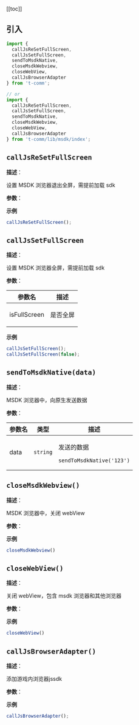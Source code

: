 [[toc]]

<h2>引入</h2>

```ts
import {
  callJsReSetFullScreen,
  callJsSetFullScreen,
  sendToMsdkNative,
  closeMsdkWebview,
  closeWebView,
  callJsBrowserAdapter
} from 't-comm';

// or
import {
  callJsReSetFullScreen,
  callJsSetFullScreen,
  sendToMsdkNative,
  closeMsdkWebview,
  closeWebView,
  callJsBrowserAdapter
} from 't-comm/lib/msdk/index';
```


## `callJsReSetFullScreen` 


**描述**：<p>设置 MSDK 浏览器退出全屏，需提前加载 sdk</p>

**参数**：



**示例**

```ts
callJsReSetFullScreen();
```
<a name="callJsSetFullScreen"></a>

## `callJsSetFullScreen` 


**描述**：<p>设置 MSDK 浏览器全屏，需提前加载 sdk</p>

**参数**：


| 参数名 | 描述 |
| --- | --- |
| isFullScreen | <p>是否全屏</p> |



**示例**

```ts
callJsSetFullScreen();
callJsSetFullScreen(false);
```
<a name="sendToMsdkNative"></a>

## `sendToMsdkNative(data)` 


**描述**：<p>MSDK 浏览器中，向原生发送数据</p>

**参数**：


| 参数名 | 类型 | 描述 |
| --- | --- | --- |
| data | <code>string</code> | <p>发送的数据</p> <pre class="prettyprint source lang-ts"><code>sendToMsdkNative('123') </code></pre> |



<a name="closeMsdkWebview"></a>

## `closeMsdkWebview()` 


**描述**：<p>MSDK 浏览器中，关闭 webView</p>

**参数**：



**示例**

```ts
closeMsdkWebview()
```
<a name="closeWebView"></a>

## `closeWebView()` 


**描述**：<p>关闭 webView，包含 msdk 浏览器和其他浏览器</p>

**参数**：



**示例**

```ts
closeWebView()
```
<a name="callJsBrowserAdapter"></a>

## `callJsBrowserAdapter()` 


**描述**：<p>添加游戏内浏览器jssdk</p>

**参数**：



**示例**

```ts
callJsBrowserAdapter();
```
